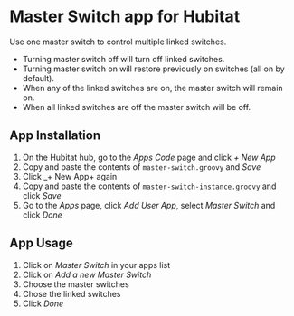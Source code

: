 # Master Switch app for Hubitat

Use one master switch to control multiple linked switches.

* Turning master switch off will turn off linked switches.
* Turning master switch on will restore previously on switches (all on by default).
* When any of the linked switches are on, the master switch will remain on.
* When all linked switches are off the master switch will be off.


## App Installation

1. On the Hubitat hub, go to the _Apps Code_ page and click _+ New App_
2. Copy and paste the contents of `master-switch.groovy` and _Save_
3. Click _+ New App+ again
4. Copy and paste the contents of `master-switch-instance.groovy` and click _Save_
5. Go to the _Apps_ page, click _Add User App_, select _Master Switch_ and click _Done_

## App Usage

1. Click on _Master Switch_ in your apps list
2. Click on _Add a new Master Switch_
3. Choose the master switches
4. Chose the linked switches
5. Click _Done_